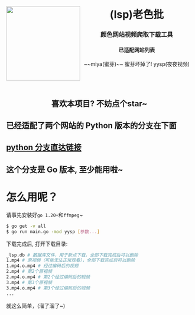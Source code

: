 <div align='center'>
<img align='left' src='imgs/logo.svg' width='200px'>
<h1>
(lsp)老色批
</h1>
<h3>
颜色网站视频爬取下载工具
</h3>
<div align='center'>
<h4>已适配网站列表</h4>
<span>~~miya(蜜芽)~~ 蜜芽坏掉了!</span>
<span>yysp(夜夜视频)</span>
</div>
<br><br><br>
<h2>喜欢本项目? 不妨点个star~</h2>
</div>

## 已经适配了两个网站的 Python 版本的分支在下面

## [python 分支直达链接](../../tree/python)

## 这个分支是 Go 版本, 至少能用啦~

# 怎么用呢？

请事先安装好`go 1.20+`和`ffmpeg`~

```bash
$ go get -v all
$ go run main.go -mod yysp [参数...]
```

下载完成后, 打开下载目录:

```bash
_lsp.db # 数据库文件，用于断点下载，全部下载完成后可以删除
1.mp4 # 原视频（可能无法正常观看），全部下载完成后可以删除
1.mp4.o.mp4 # 经过编码后的视频
2.mp4 # 第2个原视频
2.mp4.o.mp4 # 第2个经过编码后的视频
3.mp4 # 第3个原视频
3.mp4.o.mp4 # 第3个经过编码后的视频
...
```

就这么简单，\(溜了溜了~\)
